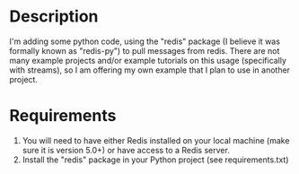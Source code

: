 # Description
I'm adding some python code, using the "redis" package (I believe it was formally known as "redis-py") to pull messages from redis. There are not many example projects 
and/or example tutorials on this usage (specifically with streams), so I am offering my own example that I plan to use in another project.

# Requirements
1) You will need to have either Redis installed on your local machine (make sure it is version 5.0+) or have access to a Redis server.
2) Install the "redis" package in your Python project (see requirements.txt)
